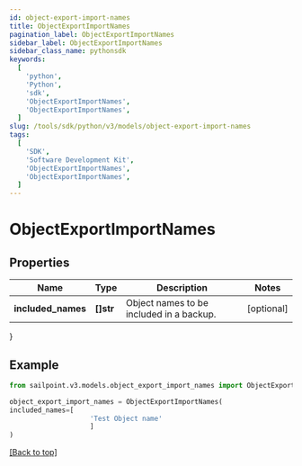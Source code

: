 ```yaml
---
id: object-export-import-names
title: ObjectExportImportNames
pagination_label: ObjectExportImportNames
sidebar_label: ObjectExportImportNames
sidebar_class_name: pythonsdk
keywords:
  [
    'python',
    'Python',
    'sdk',
    'ObjectExportImportNames',
    'ObjectExportImportNames',
  ]
slug: /tools/sdk/python/v3/models/object-export-import-names
tags:
  [
    'SDK',
    'Software Development Kit',
    'ObjectExportImportNames',
    'ObjectExportImportNames',
  ]
---
```


# ObjectExportImportNames

## Properties

| Name | Type | Description | Notes |
| --- | --- | --- | --- |
| **included_names** | **[]str** | Object names to be included in a backup. | [optional] |

}

## Example

```python
from sailpoint.v3.models.object_export_import_names import ObjectExportImportNames

object_export_import_names = ObjectExportImportNames(
included_names=[
                    'Test Object name'
                    ]
)

```

[[Back to top]](#)
